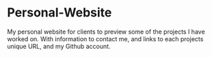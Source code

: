 # Personal-Website

My personal website for clients to preview some of the projects I have worked on. With information to contact me, and links to each projects unique URL, and my Github account.

